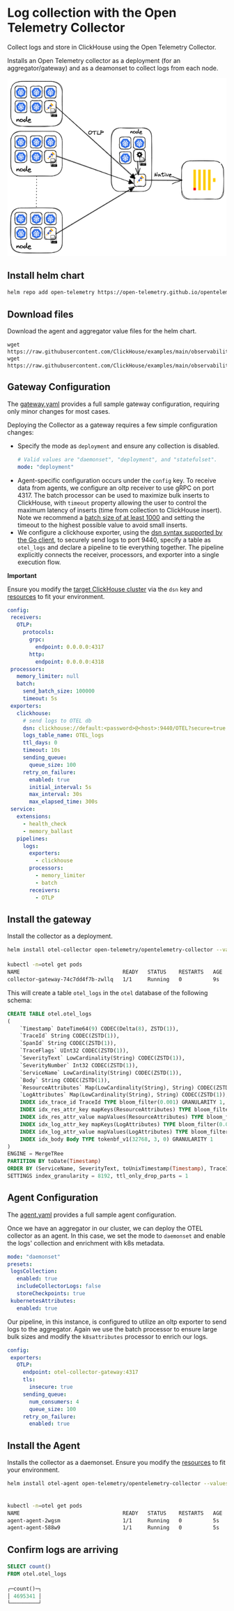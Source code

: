 # Log collection with the Open Telemetry Collector

Collect logs and store in ClickHouse using the Open Telemetry Collector.

Installs an Open Telemetry collector as a deployment (for an aggregator/gateway) and as a deamonset to collect logs from each node.

![architecture](./architecture.png)

## Install helm chart

```bash
helm repo add open-telemetry https://open-telemetry.github.io/opentelemetry-helm-charts
```

## Download files

Download the agent and aggregator value files for the helm chart.

```
wget https://raw.githubusercontent.com/ClickHouse/examples/main/observability/logs/kubernetes/otel_to_otel/agent.yaml
wget https://raw.githubusercontent.com/ClickHouse/examples/main/observability/logs/kubernetes/otel_to_otel/gateway.yaml
```

## Gateway Configuration

The [gateway.yaml](./gateway.yaml) provides a full sample gateway configuration, requiring only minor changes for most cases.

Deploying the Collector as a gateway requires a few simple configuration changes:

- Specify the mode as `deployment` and ensure any collection is disabled. 
    ```yaml
    # Valid values are "daemonset", "deployment", and "statefulset".
    mode: "deployment"
    ```
- Agent-specific configuration occurs under the `config` key. To receive data from agents, we configure an oltp receiver to use gRPC on port 4317. The batch processor can be used to maximize bulk inserts to ClickHouse, with `timeout` property allowing the user to control the maximum latency of inserts (time from collection to ClickHouse insert). Note we recommend a [batch size of at least 1000](https://clickhouse.com/docs/en/cloud/bestpractices/bulk-inserts/#:~:text=Generally%2C%20we%20recommend%20inserting%20data,between%2010%2C000%20to%20100%2C000%20rows.) and setting the timeout to the highest possible value to avoid small inserts. 
- We configure a clickhouse exporter, using the [dsn syntax supported by the Go client](https://github.com/ClickHouse/clickhouse-go#dsn), to securely send logs to port 9440, specify a table as `otel_logs` and declare a pipeline to tie everything together. The pipeline explicitly connects the receiver, processors, and exporter into a single execution flow.

**Important**

Ensure you modify the [target ClickHouse cluster](https://github.com/ClickHouse/examples/blob/main/observability/logs/kubernetes/otel_to_otel/gateway.yaml#L78) via the `dsn` key and [resources](https://github.com/ClickHouse/examples/blob/main/observability/logs/kubernetes/otel_to_otel/gateway.yaml#L223-L226) to fit your environment.

```yaml
config:
 receivers:
   OTLP:
     protocols:
       grpc:
         endpoint: 0.0.0.0:4317
       http:
         endpoint: 0.0.0.0:4318
 processors:
   memory_limiter: null
   batch:
     send_batch_size: 100000
     timeout: 5s
 exporters:
   clickhouse:
     # send logs to OTEL db
     dsn: clickhouse://default:<password>@<host>:9440/OTEL?secure=true
     logs_table_name: OTEL_logs
     ttl_days: 0
     timeout: 10s
     sending_queue:
       queue_size: 100
     retry_on_failure:
       enabled: true
       initial_interval: 5s
       max_interval: 30s
       max_elapsed_time: 300s
 service:
   extensions:
     - health_check
     - memory_ballast
   pipelines:
     logs:
       exporters:
         - clickhouse
       processors:
         - memory_limiter
         - batch
       receivers:
         - OTLP
```

## Install the gateway

Install the collector as a deployment. 

```bash
helm install otel-collector open-telemetry/opentelemetry-collector --values gateway.yaml --create-namespace --namespace otel

kubectl -n=otel get pods
NAME                                 READY   STATUS    RESTARTS   AGE
collector-gateway-74c7dd4f7b-zwllq   1/1     Running   0          9s
```

This will create a table `otel_logs` in the `otel` database of the following schema:

```sql
CREATE TABLE otel.otel_logs
(
    `Timestamp` DateTime64(9) CODEC(Delta(8), ZSTD(1)),
    `TraceId` String CODEC(ZSTD(1)),
    `SpanId` String CODEC(ZSTD(1)),
    `TraceFlags` UInt32 CODEC(ZSTD(1)),
    `SeverityText` LowCardinality(String) CODEC(ZSTD(1)),
    `SeverityNumber` Int32 CODEC(ZSTD(1)),
    `ServiceName` LowCardinality(String) CODEC(ZSTD(1)),
    `Body` String CODEC(ZSTD(1)),
    `ResourceAttributes` Map(LowCardinality(String), String) CODEC(ZSTD(1)),
    `LogAttributes` Map(LowCardinality(String), String) CODEC(ZSTD(1)),
    INDEX idx_trace_id TraceId TYPE bloom_filter(0.001) GRANULARITY 1,
    INDEX idx_res_attr_key mapKeys(ResourceAttributes) TYPE bloom_filter(0.01) GRANULARITY 1,
    INDEX idx_res_attr_value mapValues(ResourceAttributes) TYPE bloom_filter(0.01) GRANULARITY 1,
    INDEX idx_log_attr_key mapKeys(LogAttributes) TYPE bloom_filter(0.01) GRANULARITY 1,
    INDEX idx_log_attr_value mapValues(LogAttributes) TYPE bloom_filter(0.01) GRANULARITY 1,
    INDEX idx_body Body TYPE tokenbf_v1(32768, 3, 0) GRANULARITY 1
)
ENGINE = MergeTRee
PARTITION BY toDate(Timestamp)
ORDER BY (ServiceName, SeverityText, toUnixTimestamp(Timestamp), TraceId)
SETTINGS index_granularity = 8192, ttl_only_drop_parts = 1
```

## Agent Configuration

The [agent.yaml](./agent.yaml) provides a full sample agent configuration.

Once we have an aggregator in our cluster, we can deploy the OTEL collector as an agent. In this case, we set the mode to `daemonset` and enable the logs' collection and enrichment with k8s metadata.

```yaml
mode: "daemonset"
presets:
 logsCollection:
   enabled: true
   includeCollectorLogs: false
   storeCheckpoints: true
 kubernetesAttributes:
   enabled: true
```

Our pipeline, in this instance, is configured to utilize an oltp exporter to send logs to the aggregator. Again we use the batch processor to ensure large bulk sizes and modify the `k8sattributes` processor to enrich our logs.

```yaml
config:
 exporters:
   OTLP:
     endpoint: otel-collector-gateway:4317
     tls:
       insecure: true
     sending_queue:
       num_consumers: 4
       queue_size: 100
     retry_on_failure:
       enabled: true
```

## Install the Agent

Installs the collector as a daemonset. Ensure you modify the [resources](./agent.yaml#L251-L254) to fit your environment.

```bash
helm install otel-agent open-telemetry/opentelemetry-collector --values agent.yaml --create-namespace --namespace otel

 
kubectl -n=otel get pods
NAME                                 READY   STATUS    RESTARTS   AGE
agent-agent-2wgsm                    1/1     Running   0          5s
agent-agent-588w9                    1/1     Running   0          5s
```

## Confirm logs are arriving

```sql
SELECT count()
FROM otel.otel_logs

┌─count()─┐
│ 4695341 │
└─────────┘
```